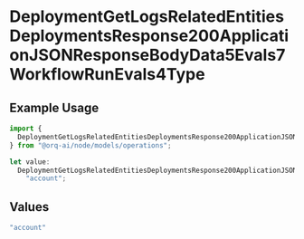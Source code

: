 # DeploymentGetLogsRelatedEntitiesDeploymentsResponse200ApplicationJSONResponseBodyData5Evals7WorkflowRunEvals4Type

## Example Usage

```typescript
import {
  DeploymentGetLogsRelatedEntitiesDeploymentsResponse200ApplicationJSONResponseBodyData5Evals7WorkflowRunEvals4Type,
} from "@orq-ai/node/models/operations";

let value:
  DeploymentGetLogsRelatedEntitiesDeploymentsResponse200ApplicationJSONResponseBodyData5Evals7WorkflowRunEvals4Type =
    "account";
```

## Values

```typescript
"account"
```